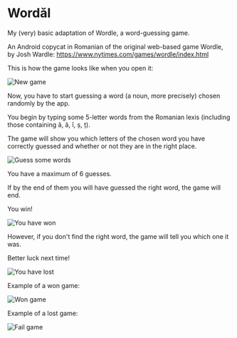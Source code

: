 # Wordăl
My (very) basic adaptation of Wordle, a word-guessing game.

An Android copycat in Romanian of the original web-based game Wordle, by Josh Wardle:
https://www.nytimes.com/games/wordle/index.html

This is how the game looks like when you open it:

![New game](images/StartGame.jpg)

Now, you have to start guessing a word (a noun, more precisely) chosen randomly by the app.

You begin by typing some 5-letter words from the Romanian lexis (including those containing ă, â, î, ș, ț).


The game will show you which letters of the chosen word you have correctly guessed and whether or not they are in the right place.

![Guess some words](images/GuessGame.jpg)


You have a maximum of 6 guesses. 

If by the end of them you will have guessed the right word, the game will end.

You win!

![You have won](images/CongratsGame.jpg)


However, if you don't find the right word, the game will tell you which one it was.

Better luck next time!

![You have lost](images/FailGame.jpg)

Example of a won game:

![Won game](images/WinGame.jpg)

Example of a lost game:

![Fail game](images/EndGame.jpg)
